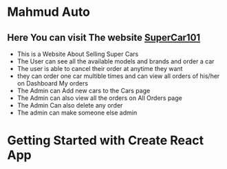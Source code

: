 # Mahmud Auto

## Here You can visit The website [SuperCar101](https://supercar101.netlify.app/)

* This is a Website About Selling Super Cars
* The User can see all the available models and brands and order a car
* The user is able to cancel their order at anytime they want
* they can order one car multible times and can view all orders of his/her on Dashboard My orders
* The Admin can Add new cars to the Cars page
* The Admin can also view all the orders on All Orders page 
* The Admin Can also delete any order
* The admin can make someone else admin

# Getting Started with Create React App